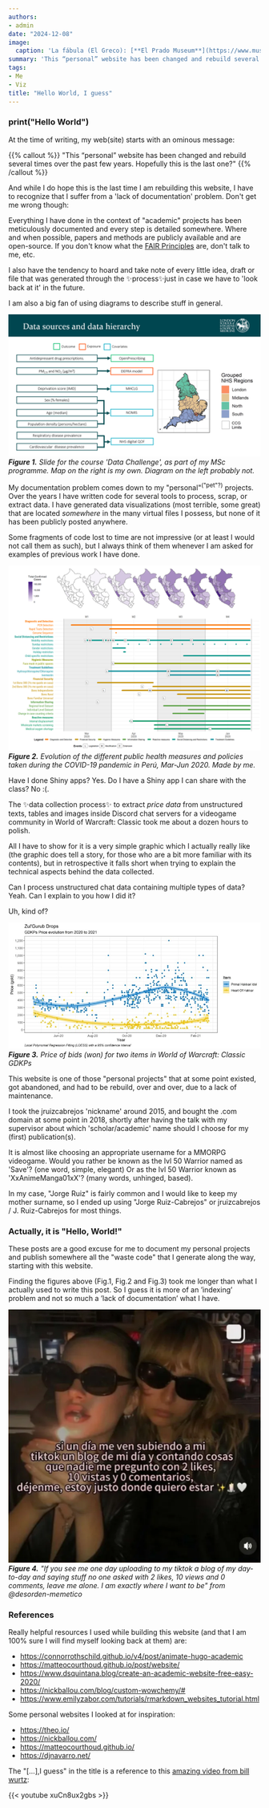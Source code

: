 ```yaml
---
authors:
- admin
date: "2024-12-08"
image:
  caption: 'La fábula (El Greco): [**El Prado Museum**](https://www.museodelprado.es/aprende/enciclopedia/voz/fabula-una-el-greco/2ffa1a48-8d05-4291-a9eb-d0f5e51e6081)'
summary: 'This “personal” website has been changed and rebuild several times over the past few years. Hopefully this is the last one?'
tags:
- Me
- Viz
title: "Hello World, I guess"
---
```


### print("Hello World")

At the time of writing, my web(site) starts with an ominous message: 

{{% callout %}}
"This “personal” website has been changed and rebuild several times over the past few years. Hopefully this is the last one?" 
{{% /callout %}}
 
And while I do hope this is the last time I am rebuilding this website, I have to recognize that I suffer from a 'lack of documentation' problem. Don't get me wrong though: 

Everything I have done in the context of "academic" projects has been meticulously documented and every step is detailed somewhere. Where and when possible, papers and methods are publicly available and are open-source. If you don't know what the [FAIR Principles](https://www.nature.com/articles/sdata201618) are, don't talk to me, etc. 

I also have the tendency to hoard and take note of every little idea, draft or file that was generated through the ✨process✨just in case we have to 'look back at it'  in the future.

I am also a big fan of using diagrams to describe stuff in general.

![](./methods_slide_lshtm.png)
***Figure 1.** Slide for the course 'Data Challenge', as part of my MSc programme. Map on the right is my own. Diagram on the left probably not.*

My documentation problem comes down to my "personal"<sup>("pet"?)</sup> projects. Over the years I have written code for several tools to process, scrap, or extract data. I have generated data visualizations (most terrible, some great) that are located *somewhere* in the many virtual files I possess, but none of it has been publicly posted anywhere.

Some fragments of code lost to time are not impressive (or at least I would not call them as such), but I always think of them whenever I am asked for examples of previous work I have done. 

![](./map_covid_policy_peru.png)
***Figure 2.** Evolution of the different public health measures and policies taken during the COVID-19 pandemic in Perú, Mar-Jun 2020. Made by me.*

Have I done Shiny apps? Yes. Do I have a Shiny app I can share with the class? No :(. 

The ✨data collection process✨ to extract *price data* from  unstructured texts, tables and images inside Discord chat servers for a videogame community in World of Warcraft: Classic took me about a dozen hours to polish. 

All I have to show for it is a very simple graphic which I actually really like (the graphic does tell a story, for those who are a bit more familiar with its contents), but in retrospective it falls short when trying to explain the technical aspects behind the data collected.

Can I process unstructured chat data containing multiple types of data? Yeah. Can I explain to you how I did it? 

Uh, kind of?

![](./trend_cost_gdkp_items.jpg)
***Figure 3.** Price of bids (won) for two items in World of Warcraft: Classic GDKPs*

This website is one of those "personal projects" that at some point existed, got abandoned, and had to be rebuild, over and over, due to a lack of maintenance.

I took the jruizcabrejos 'nickname' around 2015, and bought the .com domain at some point in 2018, shortly after having the talk with my supervisor about which 'scholar/academic' name should I choose for my (first) publication(s). 

It is almost like choosing an appropriate username for a MMORPG videogame. Would you rather be known as the lvl 50 Warrior named as 'Save'? (one word, simple, elegant) Or as the lvl 50 Warrior known as 'XxAnimeManga01xX'? (many words, unhinged, based).

In my case, "Jorge Ruiz" is fairly common and I would like to keep my mother surname, so I ended up using "Jorge Ruiz-Cabrejos" or jruizcabrejos / J. Ruiz-Cabrejos for most things.  
### Actually, it is "Hello, World!"

These posts are a good excuse for me to document my personal projects and publish somewhere all the "waste code" that I generate along the way, starting with this website. 

Finding the figures above (Fig.1, Fig.2 and Fig.3) took me longer than what I actually used to write this post. So I guess it is more of an ’indexing’ problem and not so much a ’lack of documentation’ what I have.  

![](./meme_tiktok.png)
***Figure 4.** "If you see me one day uploading to my tiktok a blog of my day-to-day and saying stuff no one asked with 2 likes, 10 views and 0 comments, leave me alone. I am exactly where I want to be" from @desorden-memetico*

### References

Really helpful resources I used while building this website (and that I am 100% sure I will find myself looking back at them) are:

- https://connorrothschild.github.io/v4/post/animate-hugo-academic
- https://matteocourthoud.github.io/post/website/
- https://www.dsquintana.blog/create-an-academic-website-free-easy-2020/
- https://nickballou.com/blog/custom-wowchemy/#
- https://www.emilyzabor.com/tutorials/rmarkdown_websites_tutorial.html

Some personal websites I looked at for inspiration:

- https://theo.io/
- https://nickballou.com/
- https://matteocourthoud.github.io/
- https://djnavarro.net/

The "[...],I guess" in the title is a reference to this [amazing video from bill wurtz](https://www.youtube.com/watch?v=xuCn8ux2gbs):

{{< youtube xuCn8ux2gbs >}}



